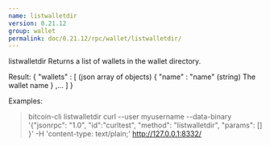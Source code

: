 ```yaml
---
name: listwalletdir
version: 0.21.12
group: wallet
permalink: doc/0.21.12/rpc/wallet/listwalletdir/
---
```


listwalletdir
Returns a list of wallets in the wallet directory.

Result:
{
  "wallets" : [                (json array of objects)
    {
      "name" : "name"          (string) The wallet name
    }
    ,...
  ]
}

Examples:
> bitcoin-cli listwalletdir 
> curl --user myusername --data-binary '{"jsonrpc": "1.0", "id":"curltest", "method": "listwalletdir", "params": [] }' -H 'content-type: text/plain;' http://127.0.0.1:8332/


